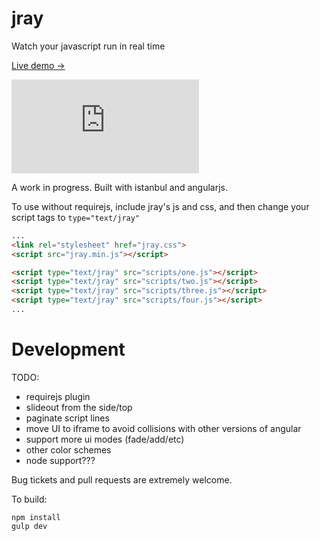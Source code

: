 # jray

Watch your javascript run in real time

[Live demo ->](https://rawgit.com/bwiklund/jray/master/examples/index.html)

![<img src="//rawgit.com/bwiklund/jray/master/examples/jray.gif">](https://rawgit.com/bwiklund/jray/master/examples/index.html)

A work in progress. Built with istanbul and angularjs.

To use without requirejs, include jray's js and css, and then change your script tags to `type="text/jray"`

```html
...
<link rel="stylesheet" href="jray.css">
<script src="jray.min.js"></script>

<script type="text/jray" src="scripts/one.js"></script>
<script type="text/jray" src="scripts/two.js"></script>
<script type="text/jray" src="scripts/three.js"></script>
<script type="text/jray" src="scripts/four.js"></script>
...
```

# Development

TODO:

- requirejs plugin
- slideout from the side/top
- paginate script lines
- move UI to iframe to avoid collisions with other versions of angular
- support more ui modes (fade/add/etc)
- other color schemes
- node support???

Bug tickets and pull requests are extremely welcome.

To build:

```
npm install
gulp dev
```
